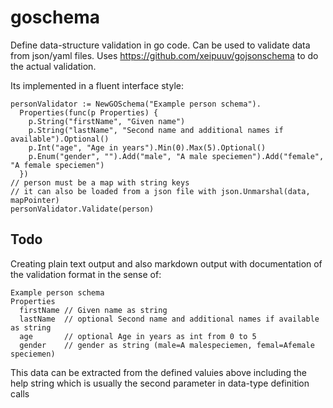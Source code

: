 goschema
========

Define data-structure validation in go code. Can be used to validate data from json/yaml files.
Uses https://github.com/xeipuuv/gojsonschema to do the actual validation.

Its implemented in a fluent interface style:

    personValidator := NewGOSchema("Example person schema").
      Properties(func(p Properties) {
	    p.String("firstName", "Given name")
	    p.String("lastName", "Second name and additional names if available").Optional()
	    p.Int("age", "Age in years").Min(0).Max(5).Optional()
	    p.Enum("gender", "").Add("male", "A male speciemen").Add("female", "A female speciemen")
	  })
	// person must be a map with string keys
	// it can also be loaded from a json file with json.Unmarshal(data, mapPointer)
	personValidator.Validate(person)
	
Todo
----

Creating plain text output and also markdown output
with documentation of the validation format in the sense of:

    Example person schema
    Properties
      firstName // Given name as string
      lastName  // optional Second name and additional names if available as string
      age       // optional Age in years as int from 0 to 5
      gender    // gender as string (male=A malespeciemen, femal=Afemale speciemen)
       
This data can be extracted from the defined valuies above including the help string which is usually
the second parameter in data-type definition calls

